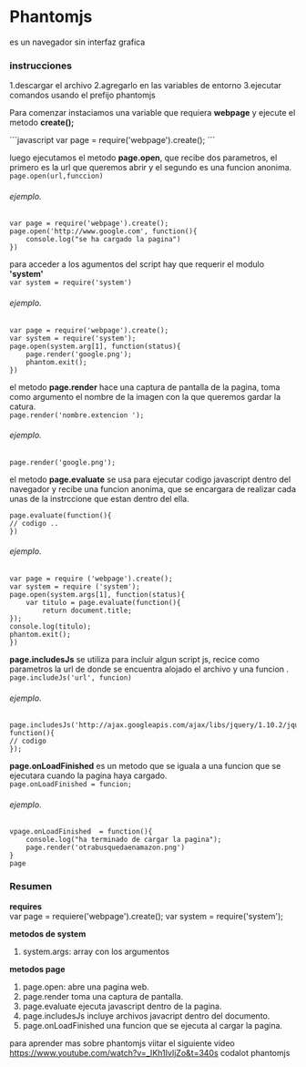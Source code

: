 # Phantomjs
es un navegador sin interfaz grafica
### instrucciones 
1.descargar el archivo
2.agregarlo en las variables de entorno 
3.ejecutar comandos usando el prefijo phantomjs


Para comenzar instaciamos una variable que requiera **webpage** y ejecute el metodo **create();**

´´´javascript var page = require('webpage').create(); ´´´

luego ejecutamos el metodo **page.open**, que recibe dos parametros, el primero es la url que queremos abrir y el segundo es una funcion anonima.  
``` page.open(url,funccion) ``` 

###### ejemplo.


```
var page = require('webpage').create(); 
page.open('http://www.google.com', function(){
	console.log("se ha cargado la pagina")
})
```

para acceder a los agumentos del script hay que requerir el modulo **'system'**  
``` var system = require('system') ```

###### ejemplo.

```
var page = require('webpage').create();
var system = require('system');
page.open(system.arg[1], function(status){
	page.render('google.png');
	phantom.exit();
})

```
el metodo **page.render** hace una captura de pantalla de la pagina, toma como argumento el nombre de la imagen con la que queremos gardar la catura.  
``` page.render('nombre.extencion '); ```
###### ejemplo.
```
page.render('google.png');
```

el metodo **page.evaluate** se usa para ejecutar codigo javascript dentro del navegador y recibe una funcion anonima, que se encargara de realizar cada unas de la instrccione que estan dentro del ella.  
``` 
page.evaluate(function(){
// codigo ..
})
```
###### ejemplo.
```
var page = require ('webpage').create();
var system = require ('system');
page.open(system.args[1], function(status){
	var titulo = page.evaluate(function(){
		return document.title;
});
console.log(titulo);
phantom.exit();
})
```
**page.includesJs** se utiliza para incluir algun script js, recice como parametros la url de donde se encuentra alojado el archivo y una funcion .  
``` page.includeJs('url', funcion) ``` 
###### ejemplo.
``` 
page.includesJs('http://ajax.googleapis.com/ajax/libs/jquery/1.10.2/jquery.min.js', function(){
// codigo 
});
```
**page.onLoadFinished** es un metodo que se iguala a una funcion que se ejecutara cuando la pagina haya cargado.  
``` page.onLoadFinished = funcion; ```
###### ejemplo.
```
vpage.onLoadFinished  = function(){
	console.log("ha terminado de cargar la pagina");
	page.render('otrabusquedaenamazon.png')
}
page
```
### Resumen
**requires**  
var page = requiere('webpage').create();
var system = require('system'); 

**metodos de system**  
1. system.args: array con los argumentos


**metodos page** 
1. page.open: abre una pagina web.
2. page.render toma una captura de pantalla.
3. page.evaluate ejecuta javascript dentro de la pagina.
4. page.includesJs incluye archivos javacript dentro del documento.
5. page.onLoadFinished una funcion que se ejecuta al cargar la pagina.


para aprender mas sobre phantomjs viitar el siguiente video  https://www.youtube.com/watch?v=_IKh1IvIjZo&t=340s codalot phantomjs

